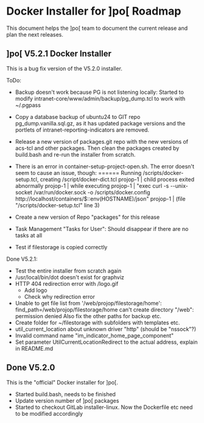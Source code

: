 Docker Installer for ]po[ Roadmap
=================================

This document helps the ]po[ team to document the current release
and plan the next releases.


]po[ V5.2.1 Docker Installer
--------------------------

This is a bug fix version of the V5.2.0 installer.

ToDo:
- Backup doesn't work because PG is not listening locally:
  Started to modify intranet-core/www/admin/backup/pg_dump.tcl
  to work with ~/.pgpass 

- Copy a database backup of ubuntu24 to GIT repo pg_dump.vanilla.sql.gz,
  as it has updated package versions and the portlets of
  intranet-reporting-indicators are removed.
   
- Release a new version of packages.git repo with the new
  versions of acs-tcl and other packages.
  Then clean the packages created by build.bash and re-run
  the installer from scratch.
  
- There is an error in container-setup-project-open.sh.
  The error doesn't seem to cause an issue, though:
	====== Running /scripts/docker-setup.tcl, creating /script/docker-dict.tcl
	projop-1    | child process exited abnormally
	projop-1    |     while executing
	projop-1    | "exec curl -s --unix-socket /var/run/docker.sock -o /scripts/docker.config http://localhost/containers/$::env(HOSTNAME)/json"
	projop-1    |     (file "/scripts/docker-setup.tcl" line 3)

- Create a new version of Repo "packages" for this release

- Task Management "Tasks for User":
  Should disappear if there are no tasks at all

- Test if filestorage is copied correctly


Done V5.2.1:
- Test the entire installer from scratch again
- /usr/local/bin/dot doesn't exist for graphviz
- HTTP 404 redirection error with /logo.gif
  - Add logo
  - Check why redirection error
- Unable to get file list from '/web/projop/filestorage/home':
  find_path=/web/projop/filestorage/home
  can't create directory "/web": permission denied
  Also fix the other paths for backup etc.
- Create folder for ~/filestorage with subfolders with
  templates etc.
- util_current_location about unknown driver "http"
  (should be "nssock"?)
- Invalid command name "im_indicator_home_page_component"
- Set parameter UtilCurrentLocationRedirect to the
  actual address, explain in README.md




Done V5.2.0
-----------

This is the "official" Docker installer for ]po[.

- Started build.bash, needs to be finished
- Update version number of ]po[ packages
- Started to checkout GitLab installer-linux.
  Now the Dockerfile etc need to be modified
  accordingly

